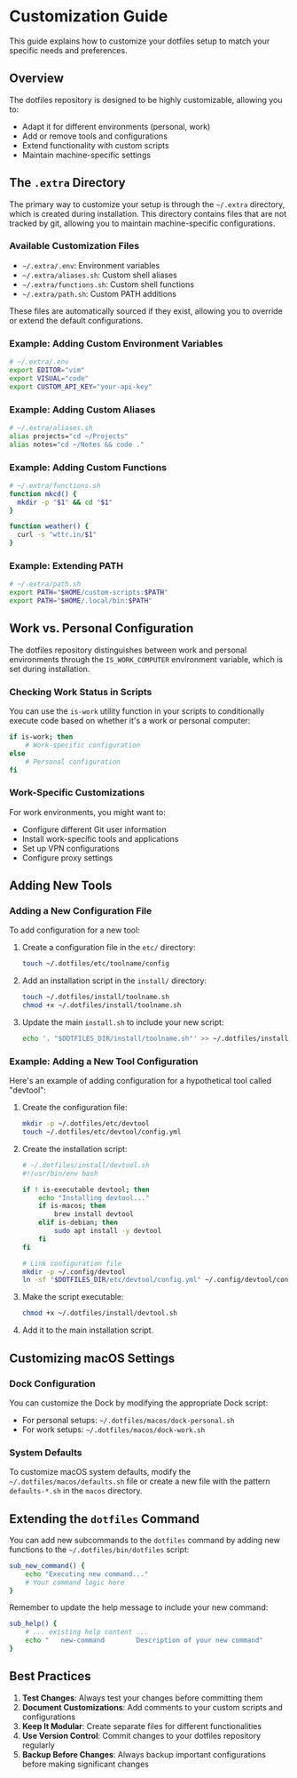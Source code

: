 # Customization Guide

This guide explains how to customize your dotfiles setup to match your specific needs and preferences.

## Overview

The dotfiles repository is designed to be highly customizable, allowing you to:

- Adapt it for different environments (personal, work)
- Add or remove tools and configurations
- Extend functionality with custom scripts
- Maintain machine-specific settings

## The `.extra` Directory

The primary way to customize your setup is through the `~/.extra` directory, which is created during
installation. This directory contains files that are not tracked by git, allowing you to maintain
machine-specific configurations.

### Available Customization Files

- `~/.extra/.env`: Environment variables
- `~/.extra/aliases.sh`: Custom shell aliases
- `~/.extra/functions.sh`: Custom shell functions
- `~/.extra/path.sh`: Custom PATH additions

These files are automatically sourced if they exist, allowing you to override or extend the default
configurations.

### Example: Adding Custom Environment Variables

```bash
# ~/.extra/.env
export EDITOR="vim"
export VISUAL="code"
export CUSTOM_API_KEY="your-api-key"
```

### Example: Adding Custom Aliases

```bash
# ~/.extra/aliases.sh
alias projects="cd ~/Projects"
alias notes="cd ~/Notes && code ."
```

### Example: Adding Custom Functions

```bash
# ~/.extra/functions.sh
function mkcd() {
  mkdir -p "$1" && cd "$1"
}

function weather() {
  curl -s "wttr.in/$1"
}
```

### Example: Extending PATH

```bash
# ~/.extra/path.sh
export PATH="$HOME/custom-scripts:$PATH"
export PATH="$HOME/.local/bin:$PATH"
```

## Work vs. Personal Configuration

The dotfiles repository distinguishes between work and personal environments through the `IS_WORK_COMPUTER`
environment variable, which is set during installation.

### Checking Work Status in Scripts

You can use the `is-work` utility function in your scripts to conditionally execute code based on whether
it's a work or personal computer:

```bash
if is-work; then
    # Work-specific configuration
else
    # Personal configuration
fi
```

### Work-Specific Customizations

For work environments, you might want to:

- Configure different Git user information
- Install work-specific tools and applications
- Set up VPN configurations
- Configure proxy settings

## Adding New Tools

### Adding a New Configuration File

To add configuration for a new tool:

1. Create a configuration file in the `etc/` directory:

   ```bash
   touch ~/.dotfiles/etc/toolname/config
   ```

2. Add an installation script in the `install/` directory:

   ```bash
   touch ~/.dotfiles/install/toolname.sh
   chmod +x ~/.dotfiles/install/toolname.sh
   ```

3. Update the main `install.sh` to include your new script:

   ```bash
   echo '. "$DOTFILES_DIR/install/toolname.sh"' >> ~/.dotfiles/install.sh
   ```

### Example: Adding a New Tool Configuration

Here's an example of adding configuration for a hypothetical tool called "devtool":

1. Create the configuration file:

   ```bash
   mkdir -p ~/.dotfiles/etc/devtool
   touch ~/.dotfiles/etc/devtool/config.yml
   ```

2. Create the installation script:

   ```bash
   # ~/.dotfiles/install/devtool.sh
   #!/usr/bin/env bash

   if ! is-executable devtool; then
       echo "Installing devtool..."
       if is-macos; then
           brew install devtool
       elif is-debian; then
           sudo apt install -y devtool
       fi
   fi

   # Link configuration file
   mkdir -p ~/.config/devtool
   ln -sf "$DOTFILES_DIR/etc/devtool/config.yml" ~/.config/devtool/config.yml
   ```

3. Make the script executable:

   ```bash
   chmod +x ~/.dotfiles/install/devtool.sh
   ```

4. Add it to the main installation script.

## Customizing macOS Settings

### Dock Configuration

You can customize the Dock by modifying the appropriate Dock script:

- For personal setups: `~/.dotfiles/macos/dock-personal.sh`
- For work setups: `~/.dotfiles/macos/dock-work.sh`

### System Defaults

To customize macOS system defaults, modify the `~/.dotfiles/macos/defaults.sh` file or create a new file
with the pattern `defaults-*.sh` in the `macos` directory.

## Extending the `dotfiles` Command

You can add new subcommands to the `dotfiles` command by adding new functions to the
`~/.dotfiles/bin/dotfiles` script:

```bash
sub_new_command() {
    echo "Executing new command..."
    # Your command logic here
}
```

Remember to update the help message to include your new command:

```bash
sub_help() {
    # ... existing help content ...
    echo "   new-command        Description of your new command"
}
```

## Best Practices

1. **Test Changes**: Always test your changes before committing them
2. **Document Customizations**: Add comments to your custom scripts and configurations
3. **Keep It Modular**: Create separate files for different functionalities
4. **Use Version Control**: Commit changes to your dotfiles repository regularly
5. **Backup Before Changes**: Always backup important configurations before making significant changes
